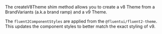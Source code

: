 The createV8Theme shim method allows you to create a v8 Theme from a BrandVariants (a.k.a brand ramp) and a v9 Theme.

The `fluent2ComponentStyles` are applied from the `@fluentui/fluent2-theme`.
This updates the component styles to better match the exact styling of v9.
